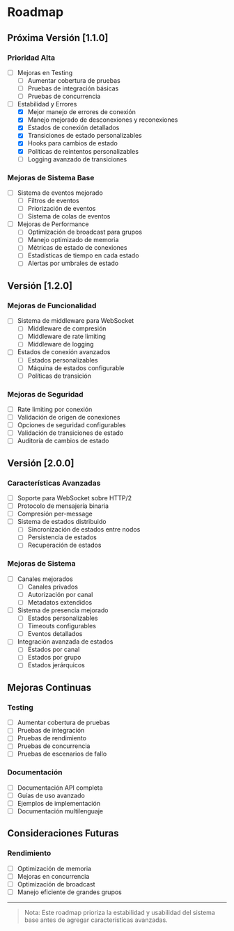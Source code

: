 # Roadmap

## Próxima Versión [1.1.0]

### Prioridad Alta
- [ ] Mejoras en Testing
  - [ ] Aumentar cobertura de pruebas
  - [ ] Pruebas de integración básicas
  - [ ] Pruebas de concurrencia

- [ ] Estabilidad y Errores
  - [x] Mejor manejo de errores de conexión
  - [x] Manejo mejorado de desconexiones y reconexiones
  - [x] Estados de conexión detallados
  - [x] Transiciones de estado personalizables
  - [x] Hooks para cambios de estado
  - [x] Políticas de reintentos personalizables
  - [ ] Logging avanzado de transiciones

### Mejoras de Sistema Base
- [ ] Sistema de eventos mejorado
  - [ ] Filtros de eventos
  - [ ] Priorización de eventos
  - [ ] Sistema de colas de eventos

- [ ] Mejoras de Performance
  - [ ] Optimización de broadcast para grupos
  - [ ] Manejo optimizado de memoria
  - [ ] Métricas de estado de conexiones
  - [ ] Estadísticas de tiempo en cada estado
  - [ ] Alertas por umbrales de estado

## Versión [1.2.0]

### Mejoras de Funcionalidad
- [ ] Sistema de middleware para WebSocket
  - [ ] Middleware de compresión
  - [ ] Middleware de rate limiting
  - [ ] Middleware de logging
- [ ] Estados de conexión avanzados
  - [ ] Estados personalizables
  - [ ] Máquina de estados configurable
  - [ ] Políticas de transición

### Mejoras de Seguridad
- [ ] Rate limiting por conexión
- [ ] Validación de origen de conexiones
- [ ] Opciones de seguridad configurables
- [ ] Validación de transiciones de estado
- [ ] Auditoría de cambios de estado

## Versión [2.0.0]

### Características Avanzadas
- [ ] Soporte para WebSocket sobre HTTP/2
- [ ] Protocolo de mensajería binaria
- [ ] Compresión per-message
- [ ] Sistema de estados distribuido
  - [ ] Sincronización de estados entre nodos
  - [ ] Persistencia de estados
  - [ ] Recuperación de estados

### Mejoras de Sistema
- [ ] Canales mejorados
  - [ ] Canales privados
  - [ ] Autorización por canal
  - [ ] Metadatos extendidos

- [ ] Sistema de presencia mejorado
  - [ ] Estados personalizables
  - [ ] Timeouts configurables
  - [ ] Eventos detallados
- [ ] Integración avanzada de estados
  - [ ] Estados por canal
  - [ ] Estados por grupo
  - [ ] Estados jerárquicos

## Mejoras Continuas

### Testing
- [ ] Aumentar cobertura de pruebas
- [ ] Pruebas de integración
- [ ] Pruebas de rendimiento
- [ ] Pruebas de concurrencia
- [ ] Pruebas de escenarios de fallo

### Documentación
- [ ] Documentación API completa
- [ ] Guías de uso avanzado
- [ ] Ejemplos de implementación
- [ ] Documentación multilenguaje

## Consideraciones Futuras

### Rendimiento
- [ ] Optimización de memoria
- [ ] Mejoras en concurrencia
- [ ] Optimización de broadcast
- [ ] Manejo eficiente de grandes grupos

---

> Nota: Este roadmap prioriza la estabilidad y usabilidad del sistema base antes de agregar características avanzadas. 